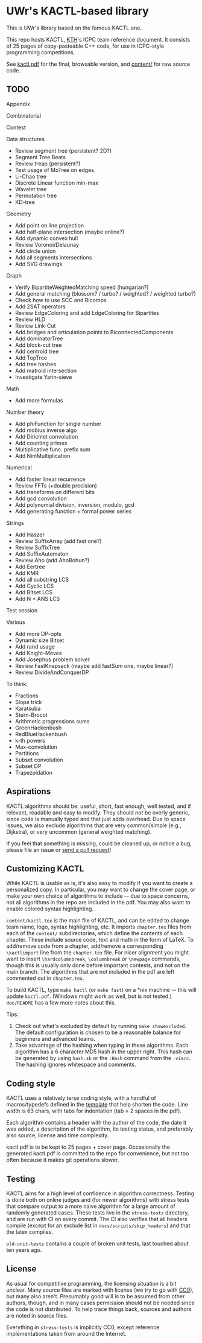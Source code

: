 # UWr's KACTL-based library

This is UWr's library based on the famous KACTL one.

This repo hosts KACTL, [KTH](https://en.wikipedia.org/wiki/KTH_Royal_Institute_of_Technology)'s ICPC team reference document.
It consists of 25 pages of copy-pasteable C++ code, for use in ICPC-style programming competitions.

See [kactl.pdf](./kactl.pdf) for the final, browsable version, and [content/](./content/) for raw source code.

## TODO

Appendix

Combinatorial

Contest

Data structures
* Review segment tree (persistent? 2D?)
* Segment Tree Beats
* Review treap (persistent?)
* Test usage of MoTree on edges.
* Li-Chao tree
* Discrete Linear function min-max
* Wavelet tree
* Permutation tree
* KD-tree

Geometry
* Add point on line projection
* Add half-plane intersection (maybe online?)
* Add dynamic convex hull
* Review Voronoi/Delaunay
* Add circle union
* Add all segments intersections
* Add SVG drawings

Graph
* Verify BipartiteWeightedMatching speed (hungarian?)
* Add general matching (blossom? / turbo? / weighted? / weighted turbo?)
* Check how to use SCC and Bicomps
* Add 2SAT operators
* Review EdgeColoring and add EdgeColoring for Bipartites
* Review HLD
* Review Link-Cut
* Add bridges and articulation points to BiconnectedComponents
* Add dominatorTree
* Add block-cut tree
* Add centroid tree
* Add TopTree
* Add tree hashes
* Add matroid intersection
* Investigate Yarin-sieve

Math 
* Add more formulas

Number theory
* Add phiFunction for single number
* Add mobius inverse algo
* Add Dirichlet convolution
* Add counting primes
* Multiplicative func. prefix sum
* Add NimMultiplication

Numerical
* Add faster linear recurrence
* Review FFTs (+double precision)
* Add transforms on different bits
* Add gcd convolution
* Add polynomial division, inversion, modulo, gcd
* Add generating function + formal power series

Strings
* Add Haszer
* Review SuffixArray (add fast one?)
* Review SuffixTree
* Add SuffixAutomaton
* Review Aho (add AhoBohun?)
* Add Eertree
* Add KMR
* Add all substring LCS
* Add Cyclic LCS
* Add Bitset LCS
* Add N * ANS LCS

Test session

Various
* Add more DP-opts
* Dynamic size Bitset
* Add rand usage
* Add Knight-Moves
* Add Josephus problem solver
* Review FastKnapsack (maybe add fastSum one, maybe linear?)
* Review DivideAndConquerDP

To think:
* Fractions
* Slope trick
* Karatsuba
* Stern-Brocot
* Arithmetic progressions sums
* GreenHackenbush
* RedBlueHackenbush
* k-th powers
* Max-convolution
* Partitions
* Subset convolution
* Subset DP
* Trapezoidation

## Aspirations

KACTL algorithms should be: useful, short, fast enough, well tested, and if relevant, readable and easy to modify.
They should *not* be overly generic, since code is manually typed and that just adds overhead.
Due to space issues, we also exclude algorithms that are very common/simple (e.g., Dijkstra), or very uncommon (general weighted matching).

If you feel that something is missing, could be cleaned up, or notice a bug, please file an issue or [send a pull request](https://help.github.com/articles/fork-a-repo/)!

## Customizing KACTL

While KACTL is usable as is, it's also easy to modify if you want to create a personalized copy.
In particular, you may want to change the cover page, or make your own choice of algorithms to include --
due to space concerns, not all algorithms in the repo are included in the pdf.
You may also want to enable colored syntax highlighting.

`content/kactl.tex` is the main file of KACTL, and can be edited to change team name, logo, syntax highlighting, etc.
It imports `chapter.tex` files from each of the `content/` subdirectories, which define the contents of each chapter.
These include source code, text and math in the form of LaTeX.
To add/remove code from a chapter, add/remove a corresponding `\kactlimport` line from the `chapter.tex` file.
For nicer alignment you might want to insert `\hardcolumnbreak`, `\columnbreak` or `\newpage` commands,
though this is usually only done before important contests, and not on the main branch.
The algorithms that are not included in the pdf are left commented out in `chapter.tex`.

To build KACTL, type `make kactl` (or `make fast`) on a \*nix machine -- this will update `kactl.pdf`.
(Windows might work as well, but is not tested.) `doc/README` has a few more notes about this.

Tips:
1. Check out what's excluded by default by running `make showexcluded`.
The default configuration is chosen to be a reasonable balance for beginners
and advanced teams.
2. Take advantage of the hashing when typing in these algorithms. Each
algorithm has a 6 character MD5 hash in the upper right. This hash can be
generated by using `hash.sh` or the `:Hash` command from the `.vimrc`. The
hashing ignores whitespace and comments.

## Coding style

KACTL uses a relatively terse coding style, with a handful of macros/typedefs defined in the
[template](./content/contest/template.cpp) that help shorten the code.
Line width is 63 chars, with tabs for indentation (tab = 2 spaces in the pdf).

Each algorithm contains a header with the author of the code, the date it
was added, a description of the algorithm, its testing status, and preferably also
source, license and time complexity.

kactl.pdf is to be kept to 25 pages + cover page.
Occasionally the generated kactl.pdf is committed to the repo for convenience, but not too often because it makes git operations slower.

## Testing

KACTL aims for a high level of confidence in algorithm correctness.
Testing is done both on online judges and (for newer algorithms) with stress tests
that compare output to a more naive algorithm for a large amount of randomly generated cases.
These tests live in the `stress-tests` directory, and are run with CI on every commit. The CI also verifies that all headers compile (except for an exclude list in `docs/scripts/skip_headers`) and that the latex compiles.

`old-unit-tests` contains a couple of broken unit tests, last touched about ten years ago.

## License

As usual for competitive programming, the licensing situation is a bit unclear.
Many source files are marked with license (we try to go with
[CC0](https://creativecommons.org/share-your-work/public-domain/cc0/)), but many also aren't.
Presumably good will is to be assumed from other authors, though, and in many cases permission should not be needed since the code is not distributed.
To help trace things back, sources and authors are noted in source files.

Everything in `stress-tests` is implicitly CC0, except reference implementations taken from around the Internet.

